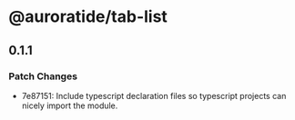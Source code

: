 # @auroratide/tab-list

## 0.1.1

### Patch Changes

- 7e87151: Include typescript declaration files so typescript projects can nicely import the module.
